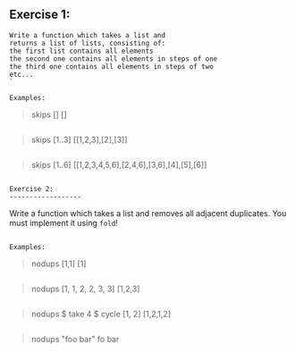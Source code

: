 Exercise 1:
------------
```
Write a function which takes a list and 
returns a list of lists, consisting of:
the first list contains all elements
the second one contains all elements in steps of one
the third one contains all elements in steps of two
etc...
`
 
Examples:
```
> skips []
[]
```
```
> skips [1..3]
[[1,2,3],[2],[3]]
```
```
> skips [1..6]
[[1,2,3,4,5,6],[2,4,6],[3,6],[4],[5],[6]]
```
 
Exercise 2:
------------------
```
Write a function which takes a list and removes
all adjacent duplicates.
You must implement it using `fold`!
```
 
Examples:
```
> nodups [1,1]
[1]
```
```
> nodups [1, 1, 2, 2, 3, 3]
[1,2,3]
```
```
> nodups $ take 4 $ cycle [1, 2]
[1,2,1,2]
```
```
> nodups "foo      bar"
fo bar
```
